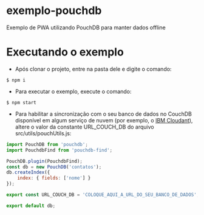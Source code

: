 # exemplo-pouchdb
Exemplo de PWA utilizando PouchDB para manter dados offline

# Executando o exemplo
* Após clonar o projeto, entre na pasta dele e digite o comando:
```console
$ npm i
```
* Para executar o exemplo, execute o comando:
```console
$ npm start
```
* Para habilitar a sincronização com o seu banco de dados no CouchDB disponível em algum serviço de nuvem (por exemplo, o [IBM Cloudant](https://console.bluemix.net/catalog/services/cloudant)), altere o valor da constante URL_COUCH_DB do arquivo src/utils/pouchUtils.js:
```javascript
import PouchDB from 'pouchdb';
import PouchdbFind from 'pouchdb-find';

PouchDB.plugin(PouchdbFind);
const db = new PouchDB('contatos');
db.createIndex({
    index: { fields: ['nome'] }
});

export const URL_COUCH_DB = 'COLOQUE_AQUI_A_URL_DO_SEU_BANCO_DE_DADOS';

export default db;
```
